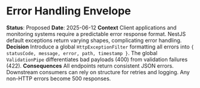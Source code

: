 # Error Handling Envelope

**Status**: Proposed
**Date**: 2025-06-12
**Context**
Client applications and monitoring systems require a predictable error response format. NestJS default exceptions return varying shapes, complicating error handling.
**Decision**
Introduce a global `HttpExceptionFilter` formatting all errors into `{ statusCode, message, error, path, timestamp }`. The global `ValidationPipe` differentiates bad payloads (400) from validation failures (422).
**Consequences**
All endpoints return consistent JSON errors. Downstream consumers can rely on structure for retries and logging. Any non-HTTP errors become 500 responses.
